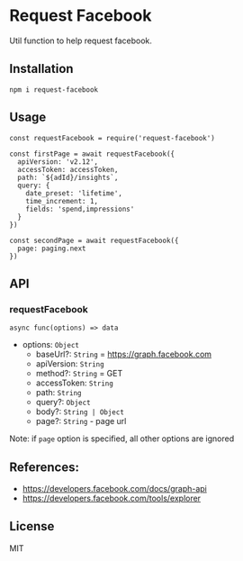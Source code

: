 # Request Facebook

Util function to help request facebook.

## Installation

```
npm i request-facebook
``` 

## Usage

```
const requestFacebook = require('request-facebook')

const firstPage = await requestFacebook({
  apiVersion: 'v2.12',
  accessToken: accessToken,
  path: `${adId}/insights`,
  query: {
    date_preset: 'lifetime',
    time_increment: 1,
    fields: 'spend,impressions'
  }
})

const secondPage = await requestFacebook({
  page: paging.next
})
```

## API

### requestFacebook

`async func(options) => data`

- options: `Object`
  - baseUrl?: `String` = https://graph.facebook.com
  - apiVersion: `String`
  - method?: `String` = GET
  - accessToken: `String`
  - path: `String`
  - query?: `Object`
  - body?: `String | Object`
  - page?: `String` - page url

Note: if `page` option is specified, all other options are ignored

## References:

- https://developers.facebook.com/docs/graph-api
- https://developers.facebook.com/tools/explorer

## License

MIT
